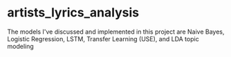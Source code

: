 # artists_lyrics_analysis
The models I've discussed and implemented in this project are Naive Bayes, Logistic Regression, LSTM, Transfer Learning (USE), and LDA topic modeling
